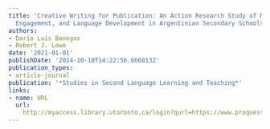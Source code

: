 ```yaml
---
title: 'Creative Writing for Publication: An Action Research Study of Motivation,
  Engagement, and Language Development in Argentinian Secondary Schools'
authors:
- Darío Luis Banegas
- Robert J. Lowe
date: '2021-01-01'
publishDate: '2024-10-10T14:22:56.666013Z'
publication_types:
- article-journal
publication: '*Studies in Second Language Learning and Teaching*'
links:
- name: URL
  url: 
    http://myaccess.library.utoronto.ca/login?qurl=https://www.proquest.com/docview/2608772105?accountid=14771&bdid=38382&_bd=FpW3TmoRfy%2BzGahKl5N8OqciUjY%3D
---
```

